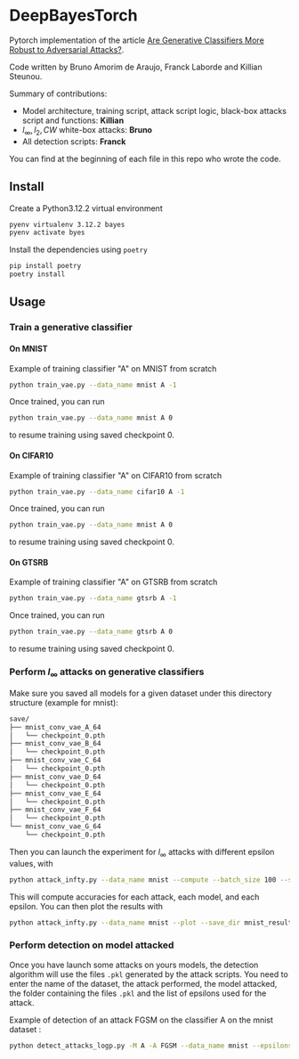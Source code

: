 # DeepBayesTorch

Pytorch implementation of the article
[Are Generative Classifiers More Robust to Adversarial Attacks?](https://arxiv.org/abs/1802.06552).

Code written by Bruno Amorim de Araujo, Franck Laborde and Killian Steunou.

Summary of contributions:

- Model architecture, training script, attack script logic, black-box attacks script and functions: **Killian**
- $l_\infty, l_2, CW$ white-box attacks: **Bruno**
- All detection scripts: **Franck**

You can find at the beginning of each file in this repo who wrote the code.

## Install

Create a Python3.12.2 virtual environment

```bash
pyenv virtualenv 3.12.2 bayes
pyenv activate byes
```

Install the dependencies using `poetry`

```bash
pip install poetry
poetry install
```

## Usage

### Train a generative classifier

#### On MNIST

Example of training classifier "A" on MNIST from scratch

```bash
python train_vae.py --data_name mnist A -1
```

Once trained, you can run

```bash
python train_vae.py --data_name mnist A 0
```

to resume training using saved checkpoint 0.

#### On CIFAR10

Example of training classifier "A" on CIFAR10 from scratch

```bash
python train_vae.py --data_name cifar10 A -1
```

Once trained, you can run

```bash
python train_vae.py --data_name mnist A 0
```

to resume training using saved checkpoint 0.

#### On GTSRB

Example of training classifier "A" on GTSRB from scratch

```bash
python train_vae.py --data_name gtsrb A -1
```

Once trained, you can run

```bash
python train_vae.py --data_name gtsrb A 0
```

to resume training using saved checkpoint 0.

### Perform $l_\infty$ attacks on generative classifiers

Make sure you saved all models for a given dataset under this directory structure
(example for mnist):

```bash
save/
├── mnist_conv_vae_A_64
│   └── checkpoint_0.pth
├── mnist_conv_vae_B_64
│   └── checkpoint_0.pth
├── mnist_conv_vae_C_64
│   └── checkpoint_0.pth
├── mnist_conv_vae_D_64
│   └── checkpoint_0.pth
├── mnist_conv_vae_E_64
│   └── checkpoint_0.pth
├── mnist_conv_vae_F_64
│   └── checkpoint_0.pth
└── mnist_conv_vae_G_64
    └── checkpoint_0.pth
```

Then you can launch the experiment for $l_\infty$ attacks with different epsilon
values, with

```bash
python attack_infty.py --data_name mnist --compute --batch_size 100 --save_dir mnist_results --json_file mnist_infty.json
```

This will compute accuracies for each attack, each model, and each epsilon. You
can then plot the results with

```bash
python attack_infty.py --data_name mnist --plot --save_dir mnist_results --json_file mnist_infty.json
```

### Perform detection on model attacked

Once you have launch some attacks on yours models, the detection algorithm will use the files ```.pkl``` generated by the attack scripts. You need to enter the name of the dataset, the attack performed, the model attacked, the folder containing the files ```.pkl``` and the list of epsilons used for the attack.

Example of detection of an attack FGSM on the classifier A on the mnist dataset :

```bash
python detect_attacks_logp.py -M A -A FGSM --data_name mnist --epsilons 0 0.1 0.2 0.3 0.4 0.5
```
